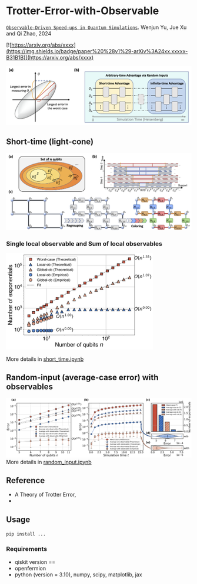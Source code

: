 # Trotter-Error-with-Observable
[`Observable-Driven Speed-ups in Quantum Simulations`](https://arxiv.org/pdf/xxxx.pdf).
Wenjun Yu, Jue Xu and Qi Zhao, 2024

[![https://arxiv.org/abs/xxxx](https://img.shields.io/badge/paper%20%28v1%29-arXiv%3A24xx.xxxxx-B31B1B)](https://arxiv.org/abs/xxxx)

![Figure](./figs/idea.png)
<!-- <img src="./figs/idea.png" alt="drawing" width="600"/> -->


## Short-time (light-cone)
![Figure](./figs/step.png)

### Single local observable and Sum of local observables
<!-- ![Figure](./figs/lightcone.png) -->
<img src="./figs/lightcone.png" alt="drawing" width="400"/>

More details in [short_time.ipynb](short_time.ipynb) 

## Random-input (average-case error) with observables
![Figure](./figs/random.png)
More details in [random_input.ipynb](random_input.ipynb) 

## Reference
- A Theory of Trotter Error, 
- 

## Usage 
`pip install ...`
### Requirements
- qiskit version == 
- openfermion
- python (version = 3.10), numpy, scipy, matplotlib, jax